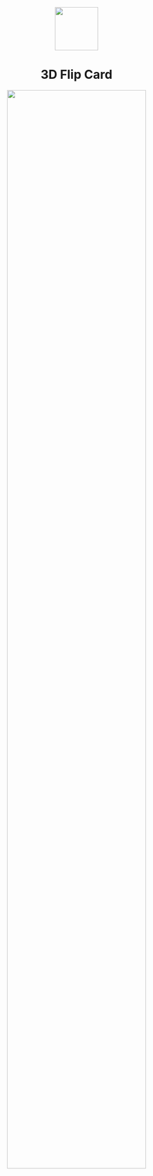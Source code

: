 <div align="center">
  <a href="https://linktr.ee/evileye0666" target="_blank"><img src="https://user-images.githubusercontent.com/6915577/206463704-a359e72a-350a-493e-ac76-8bf0932068f0.png" width="100px" alt=""></a>
  <h1>3D Flip Card</h1>
    <img src="./Images/3D_Flip_Card.gif" width="80%" alt="">
</div>
